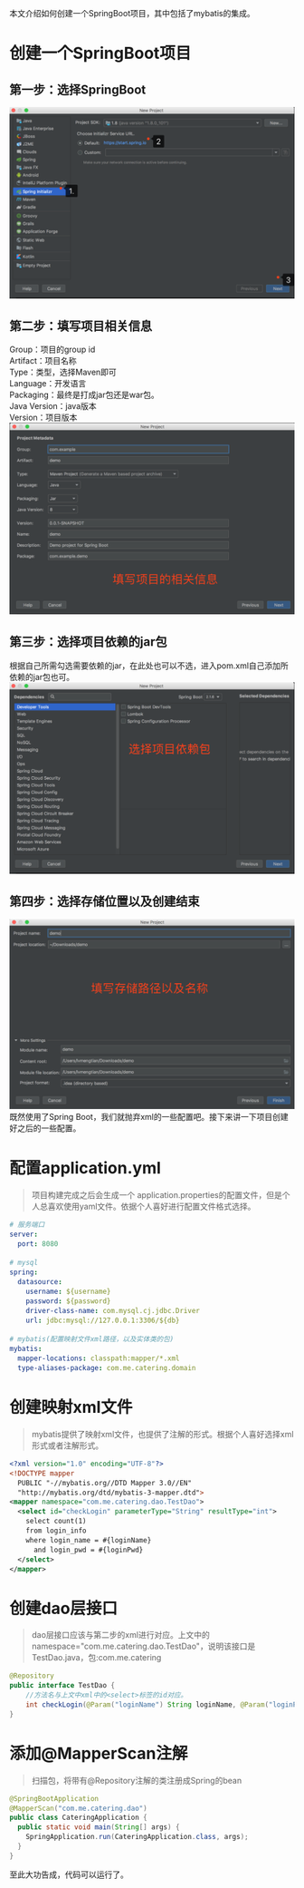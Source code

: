 本文介绍如何创建一个SpringBoot项目，其中包括了mybatis的集成。
# 创建一个SpringBoot项目
## 第一步：选择SpringBoot
![](../pic/springboot-1.png)
## 第二步：填写项目相关信息
Group：项目的group id<br>
Artifact：项目名称<br>
Type：类型，选择Maven即可<br>
Language：开发语言<br>
Packaging：最终是打成jar包还是war包。<br>
Java Version：java版本<br>
Version：项目版本<br>
![](../pic/springboot-2.png)
## 第三步：选择项目依赖的jar包
根据自己所需勾选需要依赖的jar，在此处也可以不选，进入pom.xml自己添加所依赖的jar包也可。
![](../pic/springboot-3.png)
## 第四步：选择存储位置以及创建结束
![](../pic/springboot-4.png)
既然使用了Spring Boot，我们就抛弃xml的一些配置吧。接下来讲一下项目创建好之后的一些配置。
# 配置application.yml
> 项目构建完成之后会生成一个 application.properties的配置文件，但是个人总喜欢使用yaml文件。依据个人喜好进行配置文件格式选择。
```yml
# 服务端口
server:
  port: 8080

# mysql
spring:
  datasource:
    username: ${username}
    password: ${password}
    driver-class-name: com.mysql.cj.jdbc.Driver
    url: jdbc:mysql://127.0.0.1:3306/${db}

# mybatis(配置映射文件xml路径，以及实体类的包)
mybatis:
  mapper-locations: classpath:mapper/*.xml
  type-aliases-package: com.me.catering.domain
```
# 创建映射xml文件
> mybatis提供了映射xml文件，也提供了注解的形式。根据个人喜好选择xml形式或者注解形式。
```xml
<?xml version="1.0" encoding="UTF-8"?>
<!DOCTYPE mapper
  PUBLIC "-//mybatis.org//DTD Mapper 3.0//EN"
  "http://mybatis.org/dtd/mybatis-3-mapper.dtd">
<mapper namespace="com.me.catering.dao.TestDao">
  <select id="checkLogin" parameterType="String" resultType="int">
    select count(1)
    from login_info
    where login_name = #{loginName}
      and login_pwd = #{loginPwd}
  </select>
</mapper>
```
# 创建dao层接口
> dao层接口应该与第二步的xml进行对应。上文中的namespace="com.me.catering.dao.TestDao"，说明该接口是TestDao.java，包:com.me.catering
```java
@Repository
public interface TestDao {
    //方法名与上文中xml中的<select>标签的id对应。
    int checkLogin(@Param("loginName") String loginName, @Param("loginPwd") String loginPwd);
}
```
# 添加@MapperScan注解
> 扫描包，将带有@Repository注解的类注册成Spring的bean
```java
@SpringBootApplication
@MapperScan("com.me.catering.dao")
public class CateringApplication {
  public static void main(String[] args) {
    SpringApplication.run(CateringApplication.class, args);
  }
}
```
至此大功告成，代码可以运行了。